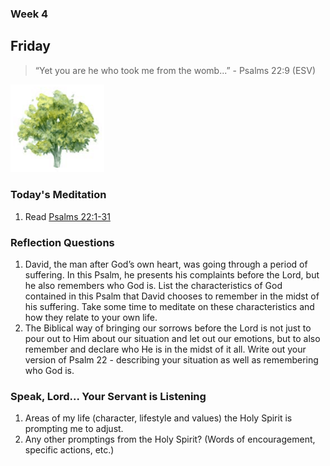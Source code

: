### Week 4

## Friday

> “Yet you are he who took me from the womb...” - Psalms 22:9 (ESV)

<img src="/assets/img/tree.png" style="width: 150px">

### Today's Meditation
1. Read <a href="https://www.biblegateway.com/passage/?search=Psalms+22%3A1-31&version=ESV" target="_blank">Psalms 22:1-31</a>


### Reflection Questions
1. David, the man after God’s own heart, was going through a period of suffering. In this Psalm, he presents his complaints before the Lord, but he also remembers who God is. List the characteristics of God contained in this Psalm that David chooses to remember in the midst of his suffering. Take some time to meditate on these characteristics and how they relate to your own life. 
2. The Biblical way of bringing our sorrows before the Lord is not just to pour out to Him about our situation and let out our emotions, but to also remember and declare who He is in the midst of it all. Write out your version of Psalm 22 - describing your situation as well as remembering who God is.


### Speak, Lord... Your Servant is Listening
1. Areas of my life (character, lifestyle and values) the Holy Spirit is prompting me to adjust.
2. Any other promptings from the Holy Spirit? (Words of encouragement, specific actions, etc.)